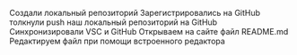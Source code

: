 Создали локальный репозиторий
Зарегистрировались на GitHub толкнули push наш локальный репозиторий на GitHub
Синхронизировали VSC и GitHub
Открываем на сайте файл README.md
Редактируем файл при помощи встроенного редактора
